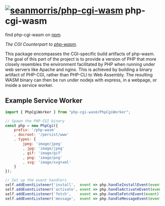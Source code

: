 # [![seanmorris/php-cgi-wasm](https://github.com/seanmorris/php-wasm/blob/master/docs/sean-icon.png)](https://github.com/seanmorris/php-wasm) php-cgi-wasm

find php-cgi-wasm on [npm](https://npmjs.com/package/php-cgi-wasm)

_The CGI Counterpart to [php-wasm](https://npmjs.com/package/php-wasm)._

This package encompasses the CGI-specific build artifacts of php-wasm. The goal of this part of the project is to provide a version of PHP that more closely resembles the environment facilitated by PHP when running under web servers like Apache and nginx. This is achieved by building a binary artifact of PHP-CGI, rather than PHP-CLI to Web Assembly. The resulting WASM binary can then be run under nodejs with express, in a webpage, or inside a service worker.

## Example Service Worker

```javascript
import { PhpCgiWorker } from "php-cgi-wasm/PhpCgiWorker";

// Spawn the PHP-CGI binary
const php = new PhpCgi({
	prefix: '/php-wasm'
	, docroot: '/persist/www'
	, types: {
		jpeg: 'image/jpeg'
		, jpg: 'image/jpeg'
		, gif: 'image/gif'
		, png: 'image/png'
		, svg: 'image/svg+xml'
	}
});

// Set up the event handlers
self.addEventListener('install',  event => php.handleInstallEvent(event));
self.addEventListener('activate', event => php.handleActivateEvent(event));
self.addEventListener('fetch',    event => php.handleFetchEvent(event));
self.addEventListener('message',  event => php.handleMessageEvent(event));
```